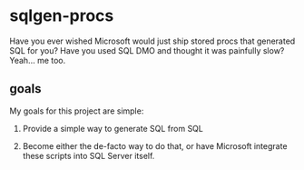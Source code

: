 # sqlgen-procs

Have you ever wished Microsoft would just ship stored procs that generated SQL
for you? Have you used SQL DMO and thought it was painfully slow? Yeah... me
too.

## goals

My goals for this project are simple:

1. Provide a simple way to generate SQL from SQL

2. Become either the de-facto way to do that, or have Microsoft integrate these scripts into SQL Server itself.
